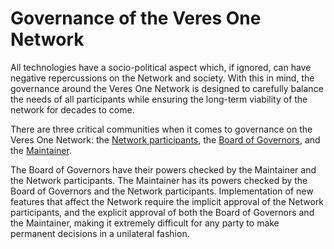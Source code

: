 # Governance of the Veres One Network

All technologies have a socio-political aspect which, if ignored, can have
negative repercussions on the Network and society. With this in mind, the
governance around the Veres One Network is designed to carefully balance the
needs of all participants while ensuring the long-term viability of the network
for decades to come.

There are three critical communities when it comes to governance on the Veres One
Network: the [Network participants](nodes.md),
the [Board of Governors](governors.md), and the [Maintainer](maintainer.md).

The Board of Governors have their powers checked by the Maintainer and the
Network participants. The Maintainer has its powers checked by the Board of
Governors and the Network participants. Implementation of new features that
affect the Network require the implicit approval of the Network participants,
and the explicit approval of both the Board of Governors and the Maintainer,
making it extremely difficult for any party to make permanent decisions in a
unilateral fashion.
